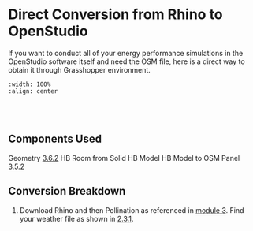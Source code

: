 # Direct Conversion from Rhino to OpenStudio
If you want to conduct all of your energy performance simulations in the OpenStudio software itself and need the OSM file, here is a direct way to obtain it through Grasshopper environment.

```{image} ../_static/start/conversion2osm.png
:width: 100%
:align: center
```
<br/><br/>

## Components Used
Geometry [3.6.2](https://cooperunion.github.io/buildingenergymodeling_workshops/docs/02_2_shoebox_p2.html#create-a-geometry-component)
HB Room from Solid 
HB Model
HB Model to OSM
Panel [3.5.2](https://cooperunion.github.io/buildingenergymodeling_workshops/docs/02_2_shoebox_p2.html#create-a-geometry-component)

## Conversion Breakdown
1. Download Rhino and then Pollination as referenced in [module 3](https://cooperunion.github.io/buildingenergymodeling_workshops/docs/02_shoebox.html#shoebox-model). Find your weather file as shown in [2.3.1](https://cooperunion.github.io/buildingenergymodeling_workshops/docs/01_climate.html#where-can-i-find-weather-files).
   
